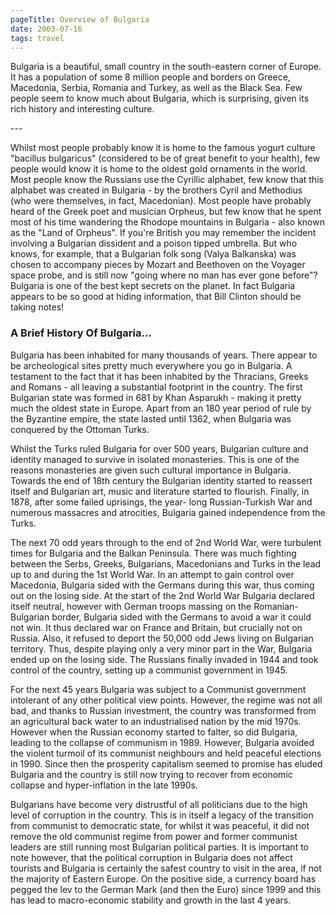 ```yaml
---
pageTitle: Overview of Bulgaria
date: 2003-07-16
tags: travel
---
```

<p>Bulgaria is a beautiful, small country in the south-eastern corner of Europe. It has a population of some 8 million people and borders on Greece, Macedonia, Serbia, Romania and Turkey, as well as the Black Sea. Few people seem to know much about Bulgaria, which is surprising, given its rich history and interesting culture. </p>
---

<p>Whilst most people probably know it is home to the famous yogurt culture "bacillus bulgaricus" (considered to be of great benefit to your health), few people would know it is home to the oldest gold ornaments in the world. Most people know the Russians use the Cyrillic alphabet, few know that this alphabet was created in Bulgaria - by the brothers Cyril and Methodius (who were themselves, in fact, Macedonian). Most people have probably heard of the Greek poet and musician Orpheus, but few know that he spent most of his time wandering the Rhodope mountains in Bulgaria - also known as the "Land of Orpheus". If you're British you may remember the incident involving a Bulgarian dissident and a poison tipped umbrella. But who knows, for example, that a Bulgarian folk song (Valya Balkanska) was chosen to accompany pieces by Mozart and Beethoven on the Voyager space probe, and is still now "going where no man has ever gone before"? Bulgaria is one of the best kept secrets on the planet. In fact Bulgaria appears to be so good at hiding information, that Bill Clinton should be taking notes!</p>
<h3>A Brief History Of Bulgaria...</h3>
<p>Bulgaria has been inhabited for many thousands of years. There appear to be archeological sites pretty much everywhere you go in Bulgaria. A testament to the fact that it has been inhabited by the Thracians, Greeks and Romans - all leaving a substantial footprint in the country. The first Bulgarian state was formed in 681 by Khan Asparukh - making it pretty much the oldest state in Europe. Apart from an 180 year period of rule by the Byzantine empire, the state lasted until 1362, when Bulgaria was conquered by the Ottoman Turks.</p>
<p>Whilst the Turks ruled Bulgaria for over 500 years, Bulgarian culture and identity managed to survive in isolated monasteries. This is one of the reasons monasteries are given such cultural importance in Bulgaria. Towards the end of 18th century the Bulgarian identity started to reassert itself and Bulgarian art, music and literature started to flourish. Finally, in 1878, after some failed uprisings, the year- long Russian-Turkish War and numerous massacres and atrocities, Bulgaria gained independence from the Turks.</p>
<p>The next 70 odd years through to the end of 2nd World War, were turbulent times for Bulgaria and the Balkan Peninsula. There was much fighting between the Serbs, Greeks, Bulgarians, Macedonians and Turks in the lead up to and during the 1st World War. In an attempt to gain control over Macedonia, Bulgaria sided with the Germans during this war, thus coming out on the losing side. At the start of the 2nd World War Bulgaria declared itself neutral, however with German troops massing on the Romanian-Bulgarian border, Bulgaria sided with the Germans to avoid a war it could not win. It thus declared war on France and Britain, but crucially not on Russia. Also, it refused to deport the 50,000 odd Jews living on Bulgarian territory. Thus, despite playing only a very minor part in the War, Bulgaria ended up on the losing side. The Russians finally invaded in 1944 and took control of the country, setting up a communist government in 1945.</p>
<p>For the next 45 years Bulgaria was subject to a Communist government intolerant of any other political view points. However, the regime was not all bad, and thanks to Russian investment, the country was transformed from an agricultural back water to an industrialised nation by the mid 1970s. However when the Russian economy started to falter, so did Bulgaria, leading to the collapse of communism in 1989. However, Bulgaria avoided the violent turmoil of its communist neighbours and held peaceful elections in 1990. Since then the prosperity capitalism seemed to promise has eluded Bulgaria and the country is still now trying to recover from economic collapse and hyper-inflation in the late 1990s.</p>
<p>Bulgarians have become very distrustful of all politicians due to the high level of corruption in the country. This is in itself a legacy of the transition from communist to democratic state, for whilst it was peaceful, it did not remove the old communist regime from power and former communist leaders are still running most Bulgarian political parties. It is important to note however, that the political corruption in Bulgaria does not affect tourists and Bulgaria is certainly the safest country to visit in the area, if not the majority of Eastern Europe. On the positive side, a currency board has pegged the lev to the German Mark (and then the Euro) since 1999 and this has lead to macro-economic stability and growth in the last 4 years.</p>